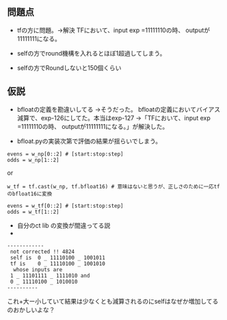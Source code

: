 ## 問題点

- tfの方に問題。→解決
TFにおいて、input exp =11111110の時、 outputが11111111になる。

- selfの方でround機構を入れるとほぼ1超過してしまう。

- selfの方でRoundしないと150個くらい


## 仮説
- bfloatの定義を勘違いしてる
→そうだった。
bfloatの定義においてバイアス減算で、exp-126にしてた。本当はexp-127
→「TFにおいて、input exp =11111110の時、 outputが11111111になる。」が解決した。

- bfloat.pyの実装次第で評価の結果が揺らいでしまう。
```
evens = w_np[0::2] # [start:stop:step]
odds = w_np[1::2]
```

or

```
w_tf = tf.cast(w_np, tf.bfloat16) # 意味はないと思うが、正しさのために一応tfのbfloat16に変換

evens = w_tf[0::2] # [start:stop:step]
odds = w_tf[1::2]
```

- 自分のct lib の変換が間違ってる説
- 

```
------------
 not corrected !! 4824 
 self is  0 _ 11110100 _ 1001011 
 tf is    0 _ 11110100 _ 1001010 
  whose inputs are 
 1 _ 11101111 _ 1111010 and
 0 _ 11110100 _ 1010010 
----------
```
これ+大ー小していて結果は少なくとも減算されるのにselfはなぜか増加してるのおかしいよな？